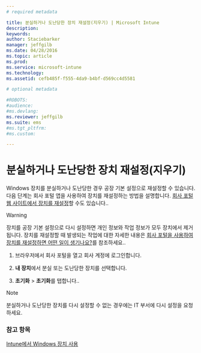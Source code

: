 ```yaml
---
# required metadata

title: 분실하거나 도난당한 장치 재설정(지우기) | Microsoft Intune
description:
keywords:
author: Staciebarker
manager: jeffgilb
ms.date: 04/28/2016
ms.topic: article
ms.prod:
ms.service: microsoft-intune
ms.technology:
ms.assetid: cefb485f-f555-4da9-b4bf-d569cc4d5581

# optional metadata

#ROBOTS:
#audience:
#ms.devlang:
ms.reviewer: jeffgilb
ms.suite: ems
#ms.tgt_pltfrm:
#ms.custom:

---
```



# 분실하거나 도난당한 장치 재설정(지우기)

Windows 장치를 분실하거나 도난당한 경우 공장 기본 설정으로 재설정할 수 있습니다. 다음 단계는 회사 포털 앱을 사용하여 장치를 재설정하는 방법을 설명합니다. [회사 포털 웹 사이트에서 장치를 재설정](reset-your-device-cpwebsite.md)할 수도 있습니다..


> [!WARNING]
> 장치를 공장 기본 설정으로 다시 설정하면 개인 정보와 작업 정보가 모두 장치에서 제거됩니다. 장치를 재설정할 때 발생되는 작업에 대한 자세한 내용은 [회사 포털을 사용하여 장치를 재설정하면 어떤 일이 생기나요?](what-happens-if-you-reset-your-device-using-the-company-portal-windows.md)를 참조하세요..

1.  브라우저에서 회사 포털을 열고 회사 계정에 로그인합니다.

2.  **내 장치**에서 분실 또는 도난당한 장치를 선택합니다.

3.  **초기화** &gt; **초기화**를 탭합니다..

> [!NOTE]
> 분실하거나 도난당한 장치를 다시 설정할 수 없는 경우에는 IT 부서에 다시 설정을 요청하세요.

### 참고 항목
[Intune에서 Windows 장치 사용](using-your-windows-device-with-intune.md)

<!--HONumber=May16_HO1-->


